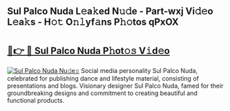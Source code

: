 ## Sul Palco Nuda L𝚎a𝚔ed N𝚞𝚍e - Part-wxj Vi𝚍𝚎o L𝚎a𝚔s - H𝚘𝚝 O𝚗𝚕yf𝚊ns P𝚑𝚘tos qPxOX

# <h2><a href="http://kf8d3v.oniu.top/?m=Sul+Palco+Nuda">🔗👉 🔴 Sul Palco Nuda P𝚑ot𝚘𝚜 V𝚒d𝚎o</a></h2>

[![Sul Palco Nuda Nu𝚍e𝚜](https://i.imgur.com/0qMVB7G.gif)](http://kf8d3v.oniu.top/?m=Sul+Palco+Nuda)
Social media personality Sul Palco Nuda, celebrated for publishing dance and lifestyle material, consisting of presentations and blogs. Visionary designer Sul Palco Nuda, famed for their groundbreaking designs and commitment to creating beautiful and functional products.  
